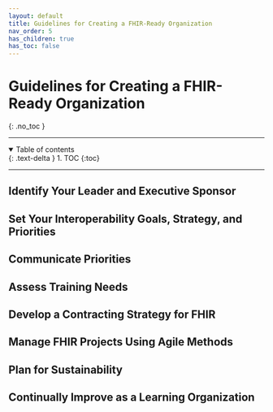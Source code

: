 ```yaml
---
layout: default
title: Guidelines for Creating a FHIR-Ready Organization
nav_order: 5
has_children: true
has_toc: false
---
```


# Guidelines for Creating a FHIR-Ready Organization
{: .no_toc }

<hr />
<details open markdown="block">
  <summary>
    Table of contents
  </summary>
  {: .text-delta }
1. TOC
{:toc}
</details>
<hr />

## Identify Your Leader and Executive Sponsor

## Set Your Interoperability Goals, Strategy, and Priorities

## Communicate Priorities

## Assess Training Needs

## Develop a Contracting Strategy for FHIR

## Manage FHIR Projects Using Agile Methods

## Plan for Sustainability

## Continually Improve as a Learning Organization

